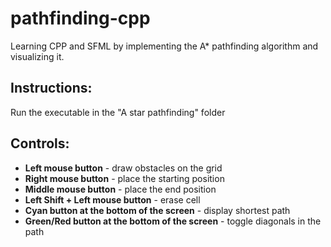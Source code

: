 # pathfinding-cpp
Learning CPP and SFML by implementing the A* pathfinding algorithm and visualizing it.

## Instructions:
Run the executable in the "A star pathfinding" folder

## Controls:
- **Left mouse button** - draw obstacles on the grid
- **Right mouse button** - place the starting position
- **Middle mouse button** - place the end position
- **Left Shift + Left mouse button** - erase cell
- **Cyan button at the bottom of the screen** - display shortest path
- **Green/Red button at the bottom of the screen** - toggle diagonals in the path
